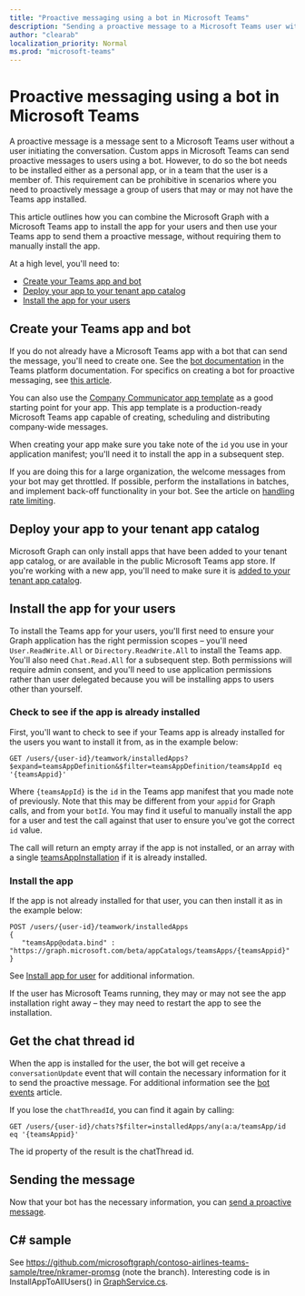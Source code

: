```yaml
---
title: "Proactive messaging using a bot in Microsoft Teams"
description: "Sending a proactive message to a Microsoft Teams user with a custom app by first installing the bot using Microsoft Graph."
author: "clearab"
localization_priority: Normal
ms.prod: "microsoft-teams"
---
```

# Proactive messaging using a bot in Microsoft Teams

A proactive message is a message sent to a Microsoft Teams user without a user initiating the conversation. Custom apps in Microsoft Teams can send proactive messages to users using a bot. However, to do so the bot needs to be installed either as a personal app, or in a team that the user is a member of. This requirement can be prohibitive in scenarios where you need to proactively message a group of users that may or may not have the Teams app installed.

This article outlines how you can combine the Microsoft Graph with a Microsoft Teams app to install the app for your users and then use your Teams app to send them a proactive message, without requiring them to manually install the app.

At a high level, you'll need to:

* [Create your Teams app and bot](#create-your-teams-app-and-bot)
* [Deploy your app to your tenant app catalog](#deploy-your-app-to-your-tenant-app-catalog)
* [Install the app for your users](#install-the-app-for-your-users)

## Create your Teams app and bot

If you do not already have a Microsoft Teams app with a bot that can send the message, you'll need to create one. See the [bot documentation](/microsoftteams/platform/concepts/bots/bots-overview) in the Teams platform documentation. For specifics on creating a bot for proactive messaging, see [this article](/platform/concepts/bots/bot-conversations/bots-conv-proactive).

You can also use the [Company Communicator app template](https://github.com/OfficeDev/microsoft-teams-company-communicator-app) as a good starting point for your app. This app template is a production-ready Microsoft Teams app capable of creating, scheduling and distributing company-wide messages.

When creating your app make sure you take note of the `id` you use in your application manifest; you'll need it to install the app in a subsequent step.

If you are doing this for a large organization, the welcome messages from your bot may get throttled. If possible, perform the installations in batches, and implement back-off functionality in your bot. See the article on [handling rate limiting](/microsoftteams/platform/concepts/bots/rate-limit).

## Deploy your app to your tenant app catalog

Microsoft Graph can only install apps that have been added to your tenant app catalog, or are available in the public Microsoft Teams app store. If you're working with a new app, you'll need to make sure it is [added to your tenant app catalog](/MicrosoftTeams/tenant-apps-catalog-teams).

## Install the app for your users

To install the Teams app for your users, you'll first need to ensure your Graph application has the right permission scopes – you'll need `User.ReadWrite.All` or `Directory.ReadWrite.All` to install the Teams app. You'll also need `Chat.Read.All` for a subsequent step. Both permissions will require admin consent, and you'll need to use application permissions rather than user delegated because you will be installing apps to users other than yourself.

### Check to see if the app is already installed

First, you'll want to check to see if your Teams app is already installed for the users you want to install it from, as in the example below:

```http
GET /users/{user-id}/teamwork/installedApps?$expand=teamsAppDefinition&$filter=teamsAppDefinition/teamsAppId eq '{teamsAppid}'
```

Where `{teamsAppId}` is the `id` in the Teams app manifest that you made note of previously. Note that this may be different from your `appid` for Graph calls, and from your `botId`. You may find it useful to manually install the app for a user and test the call against that user to ensure you've got the correct `id` value.

The call will return an empty array if the app is not installed, or an array with a single [teamsAppInstallation](/graph/api/resources/teamsappinstallation?view=graph-rest-beta) if it is already installed.

### Install the app

If the app is not already installed for that user, you can then install it as in the example below:

```http
POST /users/{user-id}/teamwork/installedApps
{
   "teamsApp@odata.bind" : "https://graph.microsoft.com/beta/appCatalogs/teamsApps/{teamsAppid}"
}
```

See [Install app for user](/graph/api/user-add-teamsappinstallation?view=graph-rest-beta) for additional information.

If the user has Microsoft Teams running, they may or may not see the app installation right away – they may need to restart the app to see the installation.

## Get the chat thread id

When the app is installed for the user, the bot will get receive a `conversationUpdate` event that will contain the necessary information for it to send the proactive message. For additional information see the [bot events](/microsoftteams/platform/concepts/bots/bots-notifications) article.

If you lose the `chatThreadId`, you can find it again by calling:

```http
GET /users/{user-id}/chats?$filter=installedApps/any(a:a/teamsApp/id eq '{teamsAppid}'
```

The id property of the result is the chatThread id.

## Sending the message

Now that your bot has the necessary information, you can [send a proactive message](/microsoftteams/platform/concepts/bots/bot-conversations/bots-conv-proactive).

## C# sample

See https://github.com/microsoftgraph/contoso-airlines-teams-sample/tree/nkramer-promsg (note the branch).
Interesting code is in InstallAppToAllUsers() in [GraphService.cs](https://github.com/microsoftgraph/contoso-airlines-teams-sample/blob/nkramer-promsg/project/Models/GraphService.cs).
